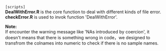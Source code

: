 `[scripts]`  
**DealWithError.R**  is the core function to deal with different kinds of file error.  
**checkError.R**  is used to invok function 'DealWithError'.  


**Note:**  
	If encounter the warning message like 'NAs introduced by coercion', it doesn't means that there is something wrong in code，we designed to transfrom the colnames into numeric to check if there is no sample names.
